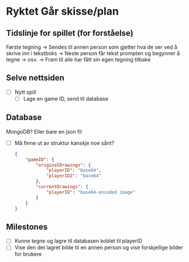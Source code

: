 # Ryktet Går skisse/plan

## Tidslinje for spillet (for forståelse)

Første tegning -> Sendes til annen person som gjetter hva de ser ved å skrive inn i tekstboks -> Neste person får tekst prompten og begynner å tegne -> osv. -> Fram til alle har fått sin egen tegning tilbake

## Selve nettsiden

- [ ] Nytt spill
  - [ ] Lage en game ID, send til database

## Database

MongoDB? Eller bare en json fil

- [ ] Må finne ut av struktur kanskje noe sånt?

    ```json
    {
        "gameID": {
            "originalDrawings": {
                "playerID": "base64",
                "playerID2": "base64"
            },
            "currentDrawings": {
                "playerID": "base64-encoded image"
            }
        }
    }
    ```

## Milestones

- [ ] Kunne tegne og lagre til databasen koblet til playerID
- [ ] Vise den det lagret bilde til en annen person og vise forskjellige bilder for brukere
